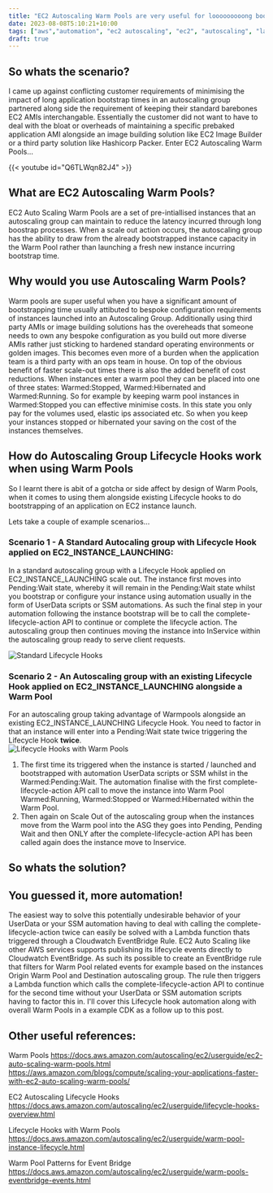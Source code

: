 ```yaml
---
title: "EC2 Autoscaling Warm Pools are very useful for looooooooong bootstrap times - Part 1"
date: 2023-08-08T5:10:21+10:00
tags: ["aws","automation", "ec2 autoscaling", "ec2", "autoscaling", "lambda function", "eventbridge", "serverless", "lambda", "cdk"]
draft: true
---
```


## So whats the scenario?
I came up against conflicting customer requirements of minimising the impact of long application bootstrap times in an autoscaling group partnered along side the requirement of keeping their standard barebones EC2 AMIs interchangable.  Essentially the customer did not want to have to deal with the bloat or overheads of maintaining a specific prebaked application AMI alongside an image building solution like EC2 Image Builder or a third party solution like Hashicorp Packer.  Enter EC2 Autoscaling Warm Pools...

{{< youtube id="Q6TLWqn82J4" >}}

## What are EC2 Autoscaling Warm Pools?
EC2 Auto Scaling Warm Pools are a set of pre-intiallised instances that an autoscaling group can maintain to reduce the latency incurred through long boostrap processes.  When a scale out action occurs, the autoscaling group has the ability to draw from the already bootstrapped instance capacity in the Warm Pool rather than launching a fresh new instance incurring bootstrap time.

## Why would you use Autoscaling Warm Pools?
Warm pools are super useful when you have a significant amount of bootstrapping time usually attibuted to bespoke configuration requirements of instances launched into an Autoscaling Group.  Additionally using third party AMIs or image building solutions has the overeheads that someone needs to own any bespoke configuration as you build out more diverse AMIs rather just sticking to hardened standard operating environments or golden images.  This becomes even more of a burden when the application team is a third party with an ops team in house.  On top of the obvious benefit of faster scale-out times there is also the added benefit of cost reductions.  When instances enter a warm pool they can be placed into one of three states: Warmed:Stopped, Warmed:Hibernated and Warmed:Running.  So for example by keeping warm pool instances in Warmed:Stopped you can effective minimise costs.  In this state you only pay for the volumes used, elastic ips associated etc. So when you keep your instances stopped or hibernated your saving on the cost of the instances themselves.

## How do Autoscaling Group Lifecycle Hooks work when using Warm Pools
So I learnt there is abit of a gotcha or side affect by design of Warm Pools, when it comes to using them alongside existing Lifecycle hooks to do bootstrapping of an application on EC2 instance launch.

Lets take a couple of example scenarios...

### Scenario 1 - A Standard Autocaling group with Lifecycle Hook applied on EC2_INSTANCE_LAUNCHING:
In a standard autoscaling group with a Lifecycle Hook applied on EC2_INSTANCE_LAUNCHING scale out. The instance first moves into Pending:Wait state, whereby it will remain in the Pending:Wait state whilst you bootstrap or configure your instance using automation usually in the form of UserData scripts or SSM automations.  As such the final step in your automation following the instance bootstrap will be to call the complete-lifecycle-action API to continue or complete the lifecycle action.  The autoscaling group then continues moving the instance into InService within the autoscaling group ready to serve client requests.

![Standard Lifecycle Hooks](/img/lifecycle_hooks.png "Standard Lifecycle Hooks")

### Scenario 2 - An Autoscaling group with an existing Lifecycle Hook applied on EC2_INSTANCE_LAUNCHING alongside a Warm Pool
For an autoscaling group taking advantage of Warmpools alongside an existing EC2_INSTANCE_LAUNCHING Lifecycle Hook. You need to factor in that an instance will enter into a Pending:Wait state twice triggering the Lifecycle Hook **twice**.  
![Lifecycle Hooks with Warm Pools](/img/warm-pools-lifecycle-hooks.png "Lifecycle Hooks with Warm Pools")
1. The first time its triggered when the instance is started / launched and bootstrapped with automation UserData scripts or SSM whilst in the Warmed:Pending:Wait.  The automation finalise with the first complete-lifecycle-action API call to move the instance into Warm Pool Warmed:Running, Warmed:Stopped or Warmed:Hibernated within the Warm Pool.
2. Then again on Scale Out of the autoscaling group when the instances move from the Warm pool into the ASG they goes into Pending, Pending Wait and then ONLY after the complete-lifecycle-action API has been called again does the instance move to Inservice.

## So whats the solution?
## You guessed it, more automation!

The easiest way to solve this potentially undesirable behavior of your UserData or your SSM automation having to deal with calling the complete-lifecycle-action twice can easily be solved with a Lambda function thats triggered through a Cloudwatch EventBridge Rule.  EC2 Auto Scaling like other AWS services supports publishing its lifecycle events directly to Cloudwatch EventBridge.  As such its possible to create an EventBridge rule that filters for Warm Pool related events for example based on the instances Origin Warm Pool and Destination autoscaling group.  The rule then triggers a Lambda function which calls the complete-lifecycle-action API to continue for the second time without your UserData or SSM automation scripts having to factor this in.  I'll cover this Lifecycle hook automation along with overall Warm Pools in a example CDK as a follow up to this post.

## Other useful references:
Warm Pools
https://docs.aws.amazon.com/autoscaling/ec2/userguide/ec2-auto-scaling-warm-pools.html
https://aws.amazon.com/blogs/compute/scaling-your-applications-faster-with-ec2-auto-scaling-warm-pools/

EC2 Autoscaling Lifecycle Hooks
https://docs.aws.amazon.com/autoscaling/ec2/userguide/lifecycle-hooks-overview.html

Lifecycle Hooks with Warm Pools
https://docs.aws.amazon.com/autoscaling/ec2/userguide/warm-pool-instance-lifecycle.html

Warm Pool Patterns for Event Bridge
https://docs.aws.amazon.com/autoscaling/ec2/userguide/warm-pools-eventbridge-events.html